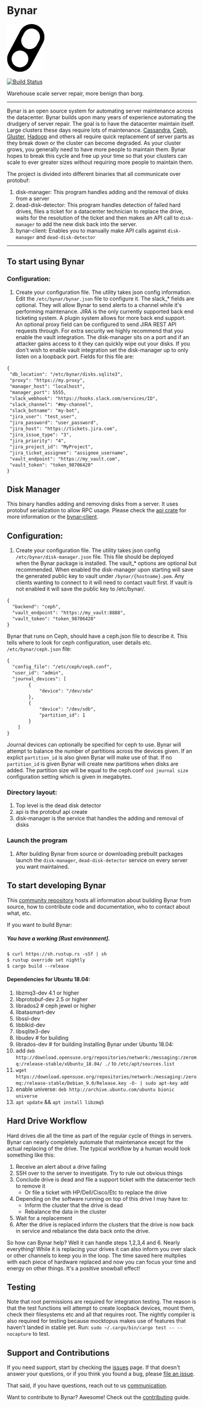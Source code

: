 # Bynar
<img src="bynar.png" width=100>

[![Build Status](https://travis-ci.org/Comcast/Bynar.svg?branch=master)](https://travis-ci.org/Comcast/Bynar)

Warehouse scale server repair, more benign than borg.

----

Bynar is an open source system for automating server maintenance
across the datacenter.  Bynar builds upon many years of experience
automating the drudgery of server repair. The goal is to have the
datacenter maintain itself.  Large clusters these days require
lots of maintenance.  [Cassandra], [Ceph], [Gluster], [Hadoop] and others
all require quick replacement of server parts as they break down or the cluster
can become degraded.  As your cluster grows, you generally need to have more
people to maintain them.  Bynar hopes to break this cycle and
free up your time so that your clusters can scale to ever greater sizes
without requiring more people to maintain them.  

The project is divided into different binaries that all communicate over protobuf:
1. disk-manager: This program handles adding and the removal of disks from a server
2. dead-disk-detector:  This program handles detection of failed hard drives, files a ticket
for a datacenter technician to replace the drive, waits for the resolution of the ticket and
then makes an API call to `disk-manager` to add the new disk back into the server.
3. bynar-client: Enables you to manually make API calls against `disk-manager` and `dead-disk-detector`


----

## To start using Bynar

### Configuration:
1. Create your configuration file.  The utility takes json config
information.  Edit the `/etc/bynar/bynar.json` file to configure it.
The slack_* fields are optional.  They will allow Bynar to send alerts to a
channel while it's performing maintenance. JIRA is the only currently supported
back end ticketing system.  A plugin system allows for more back end support.  
An optional proxy field can be configured to send JIRA REST API requests through.
For extra security we highly recommend that you enable the vault integration.
The disk-manager sits on a port and if an attacker gains access to it they can
quickly wipe out your disks.  If you don't wish to enable vault integration
set the disk-manager up to only listen on a loopback port.
Fields for this file are:
```
{
 "db_location": "/etc/bynar/disks.sqlite3",
 "proxy": "https://my.proxy",
 "manager_host": "localhost",
 "manager_port": 5555,
 "slack_webhook": "https://hooks.slack.com/services/ID",
 "slack_channel": "#my-channel",
 "slack_botname": "my-bot",
 "jira_user": "test_user",
 "jira_password": "user_password",
 "jira_host": "https://tickets.jira.com",
 "jira_issue_type": "3",
 "jira_priority": "4",
 "jira_project_id": "MyProject",
 "jira_ticket_assignee": "assignee_username",
 "vault_endpoint": "https://my_vault.com",
 "vault_token": "token_98706420"
}
```
## Disk Manager
This binary handles adding and removing disks from a server.  It uses
protobuf serialization to allow RPC usage. Please check the
[api crate](https://github.com/Comcast/Bynar/tree/master/api) for more information or the [bynar-client](https://github.com/Comcast/Bynar/tree/master/src/client.rs).

## Configuration:
1. Create your configuration file.  The utility takes json config
`/etc/bynar/disk-manager.json` file. This file should be deployed  
when the Bynar package is installed. The vault_* options are optional
but recommended.  When enabled the disk-manager upon starting will save
the generated public key to vault under `/bynar/{hostname}.pem`.  Any clients
wanting to connect to it will need to contact vault first.  If vault is
not enabled it will save the public key to /etc/bynar/.
```
{
  "backend": "ceph",
  "vault_endpoint": "https://my_vault:8888",
  "vault_token": "token_98706420"
}
```
Bynar that runs on Ceph, should have a ceph.json file to describe it. This tells 
where to look for ceph configuration, user details etc.
`/etc/bynar/ceph.json` file:
```
{
  "config_file": "/etc/ceph/ceph.conf",
  "user_id": "admin",
  "journal_devices": [
		{
			"device": "/dev/sda"
		},
		{
			"device": "/dev/sdb",
			"partition_id": 1
		}
	]
}
```
Journal devices can optionally be specified for ceph to use.  Bynar will attempt
to balance the number of partitions across the devices given.  If an explict 
`partition_id` is also given Bynar will make use of that.  If no `partition_id`
is given Bynar will create new partitions when disks are added.  The partition 
size will be equal to the ceph.conf `osd journal size` configuration setting 
which is given in megabytes.
### Directory layout:
1. Top level is the dead disk detector
2. api is the protobuf api create
3. disk-manager is the service that handles the adding and removal of disks

### Launch the program
1. After building Bynar from source or downloading prebuilt packages
launch the `disk-manager`, `dead-disk-detector` service on every server you want
maintained.

## To start developing Bynar

This [community repository] hosts all information about
building Bynar from source, how to contribute code
and documentation, who to contact about what, etc.

If you want to build Bynar:

##### You have a working [Rust environment].

```
$ curl https://sh.rustup.rs -sSf | sh
$ rustup override set nightly
$ cargo build --release
```
#### Dependencies for Ubuntu 18.04:
1. libzmq3-dev  4.1 or higher
2. libprotobuf-dev 2.5 or higher
3. librados2  # ceph jewel or higher
4. libatasmart-dev
5. libssl-dev
6. libblkid-dev
7. libsqlite3-dev
8. libudev # for building
9. librados-dev # for building
Installing Bynar under Ubuntu 18.04:
1. add `deb http://download.opensuse.org/repositories/network:/messaging:/zeromq:/release-stable/xUbuntu_18.04/ ./` to `/etc/apt/sources.list`
2. `wget https://download.opensuse.org/repositories/network:/messaging:/zeromq:/release-stable/Debian_9.0/Release.key -O- | sudo apt-key add`
3. enable universe: `deb http://archive.ubuntu.com/ubuntu bionic universe`
4. `apt update` && `apt install libzmq5`

## Hard Drive Workflow
Hard drives die all the time as part of the regular cycle of things in servers.  Bynar
can nearly completely automate that maintenance except for the actual replacing of
the drive.  The typical workflow by a human would look something like this:
1. Receive an alert about a drive failing
2. SSH over to the server to investigate.  Try to rule out obvious things
3. Conclude drive is dead and file a support ticket with the datacenter tech to remove it
   * Or file a ticket with HP/Dell/Cisco/Etc to replace the drive
4. Depending on the software running on top of this drive I may have to:
   * Inform the cluster that the drive is dead
   * Rebalance the data in the cluster
5. Wait for a replacement
6. After the drive is replaced inform the clusters that the drive is now back
in service and rebalance the data back onto the drive.

So how can Bynar help?  Well it can handle steps 1,2,3,4 and 6.  Nearly everything!
While it is replacing your drives it can also inform you over slack or other channels
to keep you in the loop.
The time saved here multplies with each piece of hardware replaced and now you 
can focus your time and energy on other things.  It's a positive snowball effect!


## Testing

Note that root permissions are required for integration testing.  The reason
is that the test functions will attempt to create loopback devices, mount them,
check their filesystems etc and all that requires root. The nightly compiler
is also required for testing because mocktopus makes use of features that 
haven't landed in stable yet.  Run: `sudo ~/.cargo/bin/cargo test -- --nocapture` to test.

## Support and Contributions

If you need support, start by checking the [issues] page.
If that doesn't answer your questions, or if you think you found a bug,
please [file an issue].

That said, if you have questions, reach out to us
[communication].

Want to contribute to Bynar? Awesome! Check out the [contributing](https://github.com/Comcast/Bynar/blob/master/Contributing.md) guide.

[Cassandra]: http://cassandra.apache.org/
[Ceph]: http://docs.ceph.com/docs/master/
[Hadoop]: http://hadoop.apache.org/
[Gluster]: https://www.gluster.org/
[communication]: https://github.com/Comcast/Bynar/issues/new
[community repository]: https://github.com/Comcast/Bynar
[file an issue]: https://github.com/Comcast/Bynar/issues/new
[issues]: https://github.com/Comcast/Bynar/issues
